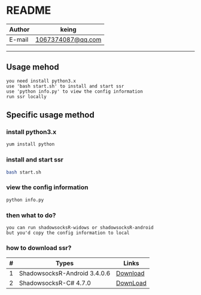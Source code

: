 README
============================
	
|Author|keing|
|---|---|
|E-mail|1067374087@qq.com|

****

## Usage mehod

    you need install python3.x
    use 'bash start.sh' to install and start ssr
    use 'python info.py' to view the config information
    run ssr locally
    



## Specific usage method

    
### install python3.x

```Bash
yum install python
```
    
### install and start ssr

```Bash
bash start.sh
```
    
### view the config information

```Bash
python info.py
```
    
### then what to do?

    you can run shadowsocksR-widows or shadowsocksR-android
    but you'd copy the config information to local
    
### how to download ssr?

|#|Types|Links|
|---|----|----|
|1|ShadowsocksR-Android 3.4.0.6|[Download](https://raw.githubusercontent.com/ssrarchive/shadowsocks-rss/master/android-history/ssr_3.4.0.6.apk "Link")|
|2|ShadowsocksR-C# 4.7.0|[DownLoad](https://raw.githubusercontent.com/ssrarchive/shadowsocks-rss/master/win-history/ShadowsocksR-4.7.0-win.7z "Link")|

